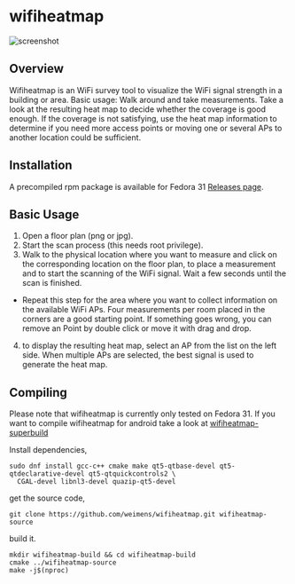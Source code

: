 
# wifiheatmap
![screenshot](https://weimens.github.io/wifiheatmap/screenshot.png)

Overview
--------
Wifiheatmap is an WiFi survey tool to visualize the WiFi signal strength in a building or area.
Basic usage: Walk around and take measurements.
Take a look at the resulting heat map to decide whether the coverage is good enough.
If the coverage is not satisfying, use the heat map information to determine if you need more access points
or moving one or several APs to another location could be sufficient.

Installation
----------
A precompiled rpm package is available for Fedora 31
[Releases page](https://github.com/weimens/wifiheatmap/releases).

Basic Usage
-----------
1. Open a floor plan (png or jpg).
2. Start the scan process (this needs root privilege).
3. Walk to the physical location where you want to measure and click on the corresponding location on the floor plan,
  to place a measurement and to start the scanning of the WiFi signal.
  Wait a few seconds until the scan is finished.
  - Repeat this step for the area where you want to collect information on the available WiFi APs.
    Four measurements per room placed in the corners are a good starting point.
    If something goes wrong, you can remove an Point by double click or move it with drag and drop.
4. to display the resulting heat map, select an AP from the list on the left side.
  When multiple APs are selected,
  the best signal is used to generate the heat map.

Compiling
---------
Please note that wifiheatmap is currently only tested on Fedora 31. If you want to compile wifiheatmap for android take a look at [wifiheatmap-superbuild](https://github.com/weimens/wifiheatmap-superbuild)

Install dependencies,
```
sudo dnf install gcc-c++ cmake make qt5-qtbase-devel qt5-qtdeclarative-devel qt5-qtquickcontrols2 \
  CGAL-devel libnl3-devel quazip-qt5-devel
```
get the source code,
```
git clone https://github.com/weimens/wifiheatmap.git wifiheatmap-source
```
build it.
```
mkdir wifiheatmap-build && cd wifiheatmap-build
cmake ../wifiheatmap-source
make -j$(nproc)
```

